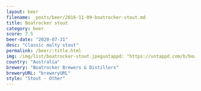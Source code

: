 ```yaml
---
layout: beer
filename: _posts/beer/2016-11-09-boatrocker-stout.md
title: Boatrocker stout
category: beer
score: 7.5
beer-date: "2020-07-31"
desc: "Classic malty stout"
permalink: /beer/:title.html
img: /img/list/boatrocker-stout.jpeguntappd: "https://untappd.com/b/boatrocker-brewers---distillers-stout/2009869"
country: "Australia"
brewery: "Boatrocker Brewers & Distillers"
breweryURL: "breweryURL"
style: "Stout - Other"
---
```

